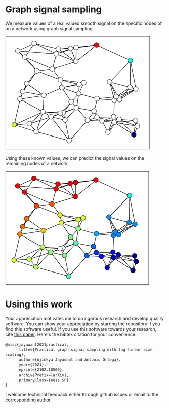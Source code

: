 # Graph signal sampling

We measure values of a real valued smooth signal on the specific nodes of on a network using graph signal sampling.

![](figures/samples.png)

Using these known values, we can predict the signal values on the remaining nodes of a network.

![](figures/signal.png)

# Using this work

Your appreciation motivates me to do rigorous research and develop quality software. You can show your appreciation by starring the repository if you find this software useful. If you use this software towards your research, cite [this paper](https://arxiv.org/abs/2102.10506). Here's the bibtex citation for your convenience.

```
@misc{jayawant2021practical,
      title={Practical graph signal sampling with log-linear size scaling},
      author={Ajinkya Jayawant and Antonio Ortega},
      year={2021},
      eprint={2102.10506},
      archivePrefix={arXiv},
      primaryClass={eess.SP}
}
```

I welcome technical feedback either through github issues or email to the [corresponding author](https://arxiv.org/pdf/2102.10506.pdf).